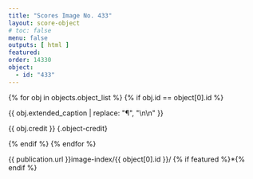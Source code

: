 ```yaml
---
title: "Scores Image No. 433"
layout: score-object
# toc: false
menu: false
outputs: [ html ]
featured: 
order: 14330
object:
  - id: "433"
---
```


{% for obj in objects.object_list %}
{% if obj.id == object[0].id %}

{{ obj.extended_caption | replace: "¶", "\n\n" }}

{{ obj.credit }} {.object-credit}

{% endif %}
{% endfor %}

<div class="object-credit object-url is-print-only">

{{ publication.url }}image-index/{{ object[0].id }}/ {% if featured %}*{% endif %}

</div>
